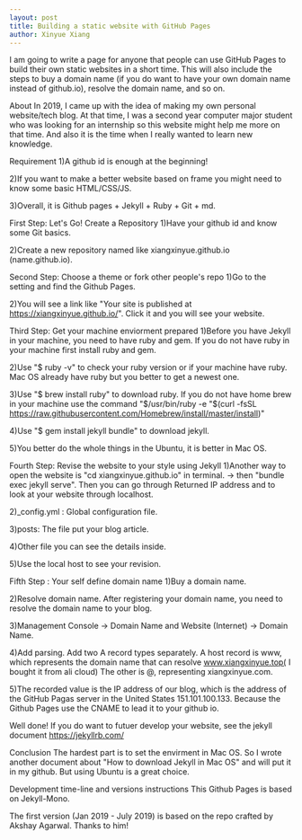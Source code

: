 ```yaml
--- 
layout: post
title: Building a static website with GitHub Pages
author: Xinyue Xiang
---
```

I am going to write a page for anyone that people can use GitHub Pages to build their own static websites in a short time. This will also include the steps to buy a domain name (if you do want to have your own domain name instead of github.io), resolve the domain name, and so on.

About
In 2019, I came up with the idea of making my own personal website/tech blog. At that time, I was a second year computer major student who was looking for an internship so this website might help me more on that time. And also it is the time when I really wanted to learn new knowledge.

Requirement
1)A github id is enough at the beginning!

2)If you want to make a better website based on frame you might need to know some basic HTML/CSS/JS.

3)Overall, it is Github pages + Jekyll + Ruby + Git + md.

First Step: Let's Go! Create a Repository
1)Have your github id and know some Git basics.

2)Create a new repository named like xiangxinyue.github.io (name.github.io).

Second Step: Choose a theme or fork other people's repo
1)Go to the setting and find the Github Pages.

2)You will see a link like "Your site is published at https://xiangxinyue.github.io/". Click it and you will see your website.

Third Step: Get your machine enviorment prepared
1)Before you have Jekyll in your machine, you need to have ruby and gem. If you do not have ruby in your machine first install ruby and gem.

2)Use "$ ruby -v" to check your ruby version or if your machine have ruby. Mac OS already have ruby but you better to get a newest one.

3)Use "$ brew install ruby" to download ruby. If you do not have home brew in your machine use the command "$/usr/bin/ruby -e "$(curl -fsSL https://raw.githubusercontent.com/Homebrew/install/master/install)"

4)Use "$ gem install jekyll bundle" to download jekyll.

5)You better do the whole things in the Ubuntu, it is better in Mac OS.

Fourth Step: Revise the website to your style using Jekyll
1)Another way to open the website is "cd xiangxinyue.github.io" in terminal. -> then "bundle exec jekyll serve". Then you can go through Returned IP address and to look at your website through localhost.

2)_config.yml : Global configuration file.

3)posts: The file put your blog article.

4)Other file you can see the details inside.

5)Use the local host to see your revision.

Fifth Step : Your self define domain name
1)Buy a domain name.

2)Resolve domain name. After registering your domain name, you need to resolve the domain name to your blog.

3)Management Console → Domain Name and Website (Internet) → Domain Name.

4)Add parsing. Add two A record types separately. A host record is www, which represents the domain name that can resolve www.xiangxinyue.top( I bought it from ali cloud) The other is @, representing xiangxinyue.com.

5)The recorded value is the IP address of our blog, which is the address of the GitHub Pagas server in the United States 151.101.100.133. Because the Github Pages use the CNAME to lead it to your github io.

Well done!
If you do want to futuer develop your website, see the jekyll document https://jekyllrb.com/

Conclusion
The hardest part is to set the envirment in Mac OS. So I wrote another document about "How to download Jekyll in Mac OS" and will put it in my github. But using Ubuntu is a great choice.

Development time-line and versions instructions
This Github Pages is based on Jekyll-Mono.

The first version (Jan 2019 - July 2019) is based on the repo crafted by Akshay Agarwal. Thanks to him!
